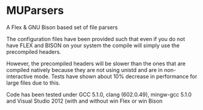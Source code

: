 
# MUParsers
A Flex &amp; GNU Bison based set of file parsers

The configuration files have been provided such that even if you do not have FLEX and BISON on your system the compile will simply use the precompiled headers. 

However, the precompiled headers will be slower than the ones that are compiled natively because they are not using unistd and are in non-interactive mode. Tests have shown about 10% decrease in performance for large files due to this. 

Code has been tested under GCC 5.1.0, clang (602.0.49),  mingw-gcc 5.1.0 and Visual Studio 2012 (with and without win Flex or win Bison

